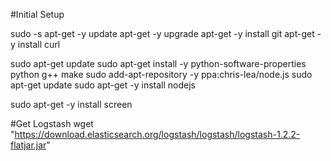 #Initial Setup

sudo -s
apt-get -y update
apt-get -y upgrade
apt-get -y install git
apt-get -y install curl

sudo apt-get update
sudo apt-get install -y python-software-properties python g++ make
sudo add-apt-repository -y ppa:chris-lea/node.js
sudo apt-get update
sudo apt-get -y install nodejs


sudo apt-get -y install screen


#Get Logstash
wget "https://download.elasticsearch.org/logstash/logstash/logstash-1.2.2-flatjar.jar"
